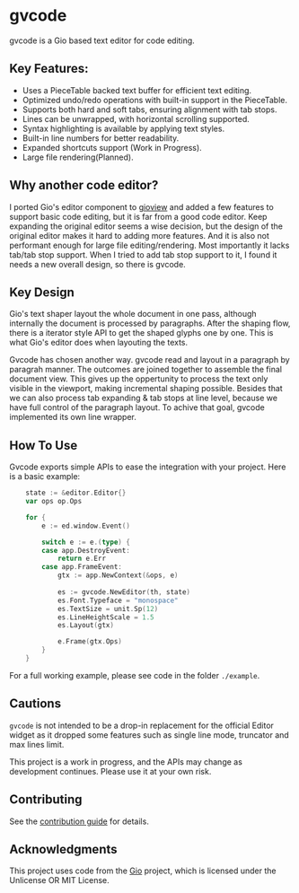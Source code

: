 # gvcode

gvcode is a Gio based text editor for code editing.

## Key Features:

- Uses a PieceTable backed text buffer for efficient text editing.  
- Optimized undo/redo operations with built-in support in the PieceTable.  
- Supports both hard and soft tabs, ensuring alignment with tab stops. 
- Lines can be unwrapped, with horizontal scrolling supported.  
- Syntax highlighting is available by applying text styles.  
- Built-in line numbers for better readability.  
- Expanded shortcuts support (Work in Progress).  
- Large file rendering(Planned).

## Why another code editor?

I ported Gio's editor component to [gioview](https://github.com/oligo/gioview) and added a few features to support basic code editing, but it is far from a good code editor. Keep expanding the original editor seems a wise decision, but the design of the original editor makes it hard to adding more features. And it is also not performant enough for large file editing/rendering. Most importantly it lacks tab/tab stop support. When I tried to add tab stop support to it, I found it needs a new overall design, so there is gvcode.

## Key Design

Gio's text shaper layout the whole document in one pass, although internally the document is processed by paragraphs. After the shaping flow, there is a iterator style API to get the shaped glyphs one by one. This is what Gio's editor does when layouting the texts. 

Gvcode has chosen another way. gvcode read and layout in a paragraph by paragrah manner. The outcomes are joined together to assemble the final document view. This gives up the oppertunity to process the text only visible in the viewport, making incremental shaping possible. Besides that we can also process tab expanding & tab stops at line level, because we have full control of the paragraph layout. To achive that goal, gvcode implemented its own line wrapper.


## How To Use

Gvcode exports simple APIs to ease the integration with your project. Here is a basic example:

```go
    state := &editor.Editor{}
	var ops op.Ops

	for {
		e := ed.window.Event()

		switch e := e.(type) {
		case app.DestroyEvent:
			return e.Err
		case app.FrameEvent:
			gtx := app.NewContext(&ops, e)
			
            es := gvcode.NewEditor(th, state)
            es.Font.Typeface = "monospace"
            es.TextSize = unit.Sp(12)
            es.LineHeightScale = 1.5
			es.Layout(gtx)

			e.Frame(gtx.Ops)
		}
	}
```

For a full working example, please see code in the folder `./example`.


## Cautions

`gvcode` is not intended to be a drop-in replacement for the official Editor widget as it dropped some features such as single line mode, truncator and max lines limit. 

This project is a work in progress, and the APIs may change as development continues. Please use it at your own risk.


## Contributing

See the [contribution guide](CONTRIBUTING.md) for details.


## Acknowledgments

This project uses code from the [Gio](https://gioui.org/) project, which is licensed under the Unlicense OR MIT License.

